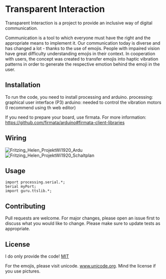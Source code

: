 # Transparent Interaction

Transparent Interaction is a project to provide an inclusive way of digital communication.

Communication is a tool to which everyone must have the right and the appropriate means to implement it.
Our communication today is diverse and has changed a lot - thanks to the use of emojis. People with impaired vision have great difficulty understanding emojis in their context. In cooperation with users, the concept was created to transfer emojis into haptic vibration patterns in order to generate the respective emotion behind the emoji in the user.

## Installation

To run the code, you need to install processing and arduino.
processing: graphical user interface (P3)
arduino: needed to control the vibration motors (I recommend using th web editor)

If you need to prepare your board, use firmata.
For more information:
https://github.com/firmata/arduino#firmata-client-libraries


## Wiring

![Fritzing_Helen_ProjektWi1920_Ardu](https://user-images.githubusercontent.com/50454077/118482618-43864000-b715-11eb-8c4a-d898bfc7a668.png)
![Fritzing_Helen_ProjektWi1920_Schaltplan](https://user-images.githubusercontent.com/50454077/118482624-46813080-b715-11eb-8a95-0c927983f61d.png)



## Usage

```processing
import processing.serial.*;
Serial myPort;
import guru.ttslib.*;
```

## Contributing
Pull requests are welcome. For major changes, please open an issue first to discuss what you would like to change.
Please make sure to update tests as appropriate.

## License

I do only provide the code!
[MIT](https://choosealicense.com/licenses/mit/)

For the emojis, please visit unicode.
www.unicode.org. 
Mind the license if you use pictures.





